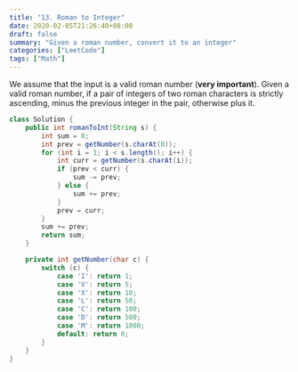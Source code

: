 ```yaml
---
title: "13. Roman to Integer"
date: 2020-02-05T21:26:40+08:00
draft: false
summary: "Given a roman number, convert it to an integer"
categories: ["LeetCode"]
tags: ["Math"]
---
```


We assume that the input is a valid roman number (**very important**). Given a valid roman number, if a pair of integers of two roman characters is strictly ascending, minus the previous integer in the pair, otherwise plus it.

```java
class Solution {
    public int romanToInt(String s) {
        int sum = 0;
        int prev = getNumber(s.charAt(0));
        for (int i = 1; i < s.length(); i++) {
            int curr = getNumber(s.charAt(i));
            if (prev < curr) {
                sum -= prev;
            } else {
                sum += prev;
            }
            prev = curr;
        }
        sum += prev;
        return sum;
    }

    private int getNumber(char c) {
        switch (c) {
            case 'I': return 1;
            case 'V': return 5;
            case 'X': return 10;
            case 'L': return 50;
            case 'C': return 100;
            case 'D': return 500;
            case 'M': return 1000;
            default: return 0;
        }
    }
}
```

